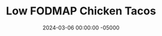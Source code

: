 ---
layout: post
title:  "Low FODMAP Chicken Tacos"
date:   2024-03-06 00:00:00 -05000
categories: 
- Recipes
- Ground Meat
permalink: /recipes/low-fodmap-tacos
image: /assets/Food/Ground Meat/Low FODMAP/low-fodmap-cover.jpg
ing: lowfodmap-ing
facts: lowfodmap-facts
Prep: 15
Rest: 
Cook: 30
Source1: 
Source2: 
whisk: https://s.samsungfood.com/UhAkV
tags: 
- ground
- turkey
- beef
- party
- cheese
- salsa
- shredded
- beans
- rice
- pepper
- allergy
- chip
- tortilla
- shell
- vic
- cass
- taco night
- fodmap
- low fodmap
- salsa
Description: These tacos are free of onion and garlic, and are made using ground chicken thighs (or any kind of ground meat you prefer; beef or turkey would work great here too!). These can also be served with <a href="rice-and-beans">Classic Rice and Beans</a>, <a href="tortilla">Oat-Wheat Tortillas</a>, cheese, and <a href="salsa">Five Minute Salsa (No Garlic/Onion)</a>. Also check out my standard <a href="taco">Sauteed Taco Meat and Fajita Veggies</a> recipe
Instructions: 
- Prepare your spice mix in a mason jar - paprika, cumin, oregano, black pepper, salt, cornstarch, and cayenne<br><br>

- Start with the peppers, since they will take the longest. Preheat a 12" nonstick pan over medium heat with a spray of oil. Wash the peppers, and cut into long thin strips. Add to the pan with some oil<br><br>

- Season the peppers with your spice mix, about 5 tsp. Cover and cook until soft, browned, and lightly charred, about 20 minutes. Finish with lemon (or lime) juice<br><br>

- As the peppers cook, move over to the meat. Heat a large pan on medium heat. Add the oil and meat to the pan. Brown the meat, and cook until no longer pink<br><br>

- Stir in the rest spice mixture and pour in water. Reduce heat to 2 and simmer, stirring occasionally, until most of the liquid is absorbed, about 10 minutes. Uncovered<br><br>

- Stir in the apple cider vinegar and lime (or lemon) juice. Simmer until flavors combine, 3-4 minutes<br><br>

- Serve with tortillas, rice, beans, cheese, and salsa
---